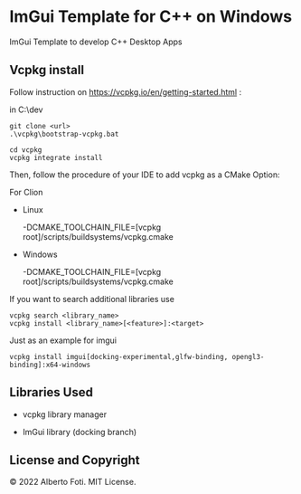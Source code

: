 # ImGui Template for C++ on Windows

ImGui Template to develop C++ Desktop Apps

## Vcpkg install
Follow instruction on https://vcpkg.io/en/getting-started.html :

in C:\dev

    git clone <url>
    .\vcpkg\bootstrap-vcpkg.bat

    cd vcpkg
    vcpkg integrate install

Then, follow the procedure of your IDE to add vcpkg as a CMake Option:

For Clion

- Linux


    -DCMAKE_TOOLCHAIN_FILE=[vcpkg root]/scripts/buildsystems/vcpkg.cmake

- Windows


    -DCMAKE_TOOLCHAIN_FILE=[vcpkg root]/scripts/buildsystems/vcpkg.cmake

If you want to search additional libraries use

    vcpkg search <library_name>
    vcpkg install <library_name>[<feature>]:<target>

Just as an example for imgui

    vcpkg install imgui[docking-experimental,glfw-binding, opengl3-binding]:x64-windows

## Libraries Used

- vcpkg library manager

- ImGui library (docking branch)

## License and Copyright
© 2022 Alberto Foti. MIT License.
